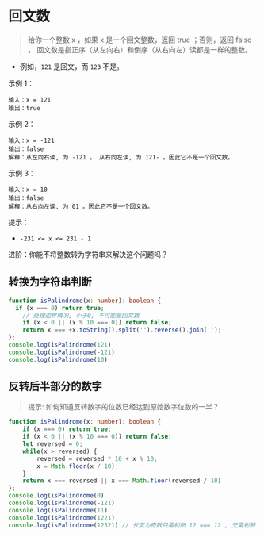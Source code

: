 # 回文数

> 给你一个整数 x ，如果 x 是一个回文整数，返回 true ；否则，返回 false 。
> 回文数是指正序（从左向右）和倒序（从右向左）读都是一样的整数。

- 例如，`121` 是回文，而 `123` 不是。

示例 1：

```
输入：x = 121
输出：true
```

示例 2：

```
输入：x = -121
输出：false
解释：从左向右读, 为 -121 。 从右向左读, 为 121- 。因此它不是一个回文数。
```

示例 3：

```
输入：x = 10
输出：false
解释：从右向左读, 为 01 。因此它不是一个回文数。
```

提示：

- `-231 <= x <= 231 - 1`

进阶：你能不将整数转为字符串来解决这个问题吗？

## 转换为字符串判断

```TypeScript
function isPalindrome(x: number): boolean {
  if (x === 0) return true;
    // 处理边界情况, 小于0, 不可能是回文数
    if (x < 0 || (x % 10 === 0)) return false;
    return x === +x.toString().split('').reverse().join('');
};
console.log(isPalindrome(121)
console.log(isPalindrome(-121)
console.log(isPalindrome(10)
```

## 反转后半部分的数字

> 提示: 如何知道反转数字的位数已经达到原始数字位数的一半？

```TypeScript
function isPalindrome(x: number): boolean {
    if (x === 0) return true;
    if (x < 0 || (x % 10 === 0)) return false;
    let reversed = 0;
    while(x > reversed) {
        reversed = reversed * 10 + x % 10;
        x = Math.floor(x / 10)
    }
    return x === reversed || x === Math.floor(reversed / 10)
};
console.log(isPalindrome(0)
console.log(isPalindrome(-121)
console.log(isPalindrome(11)
console.log(isPalindrome(1221)
console.log(isPalindrome(12321) // 长度为奇数只需判断 12 === 12 , 无需判断 3
```
